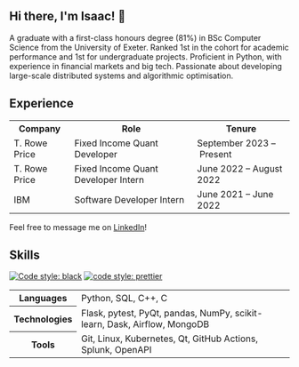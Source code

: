 ## Hi there, I'm Isaac! 👋

A graduate with a first-class honours degree (81%) in BSc Computer Science from
the University of Exeter. Ranked 1st in the cohort for academic performance and
1st for undergraduate projects. Proficient in Python, with experience in
financial markets and big tech. Passionate about developing large-scale
distributed systems and algorithmic optimisation.

## Experience

<table>
  <tr>
    <th>Company</th>
    <th>Role</th>
    <th>Tenure</th>
  <tr>
    <td>T. Rowe Price</td>
    <td>Fixed Income Quant Developer</td>
    <td>September 2023 – Present</td>
  </tr>
  <tr>
    <td>T. Rowe Price</td>
    <td>Fixed Income Quant Developer Intern</td>
    <td>June 2022 – August 2022</td>
  </tr>
  <tr>
    <td>IBM</td>
    <td>Software Developer Intern</td>
    <td>June 2021 – June 2022</td>
  </tr>
</table>

Feel free to message me on [LinkedIn](https://www.linkedin.com/in/isaaccheng9)!

## Skills

[![Code style: black](https://img.shields.io/badge/code%20style-black-000000.svg)](https://github.com/psf/black)
[![code style: prettier](https://img.shields.io/badge/code_style-prettier-ff69b4.svg)](https://github.com/prettier/prettier)

<table>
  <tr>
    <th>Languages</th>
    </p>
    <td>Python, SQL, C++, C</td>
  </tr>
  <tr>
    <th>Technologies</th>
    <td>Flask, pytest, PyQt, pandas, NumPy, scikit-learn, Dask, Airflow, MongoDB
  </td>
  <tr>
    <th>Tools</th>
    <td>Git, Linux, Kubernetes, Qt, GitHub Actions, Splunk, OpenAPI
  </td>
  </tr>
</table>

